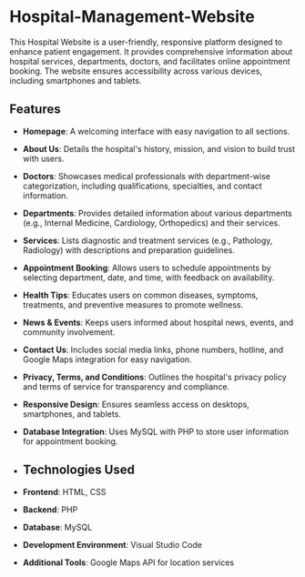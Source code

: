 # Hospital-Management-Website
This Hospital Website is a user-friendly, responsive platform designed to enhance patient engagement. It provides comprehensive information about hospital services, departments, doctors, and facilitates online appointment booking. The website ensures accessibility across various devices, including smartphones and tablets.
## Features
- **Homepage**: A welcoming interface with easy navigation to all sections.
- **About Us**: Details the hospital's history, mission, and vision to build trust with users.
- **Doctors**: Showcases medical professionals with department-wise categorization, including qualifications, specialties, and contact information.
- **Departments**: Provides detailed information about various departments (e.g., Internal Medicine, Cardiology, Orthopedics) and their services.
- **Services**: Lists diagnostic and treatment services (e.g., Pathology, Radiology) with descriptions and preparation guidelines.
- **Appointment Booking**: Allows users to schedule appointments by selecting department, date, and time, with feedback on availability.
- **Health Tips**: Educates users on common diseases, symptoms, treatments, and preventive measures to promote wellness.
- **News & Events**: Keeps users informed about hospital news, events, and community involvement.
- **Contact Us**: Includes social media links, phone numbers, hotline, and Google Maps integration for easy navigation.
- **Privacy, Terms, and Conditions**: Outlines the hospital's privacy policy and terms of service for transparency and compliance.
- **Responsive Design**: Ensures seamless access on desktops, smartphones, and tablets.
- **Database Integration**: Uses MySQL with PHP to store user information for appointment booking.

- ## Technologies Used
- **Frontend**: HTML, CSS
- **Backend**: PHP
- **Database**: MySQL
- **Development Environment**: Visual Studio Code
- **Additional Tools**: Google Maps API for location services
